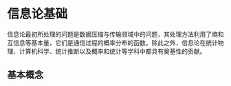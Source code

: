 # 信息论基础

信息论最初所处理的问题是数据压缩与传输领域中的问题，其处理方法利用了熵和互信息等基本量，它们是通信过程的概率分布的函数。除此之外，信息论在统计物理、计算机科学、统计推断以及概率和统计等学科中都具有奠基性的贡献。

## 基本概念

